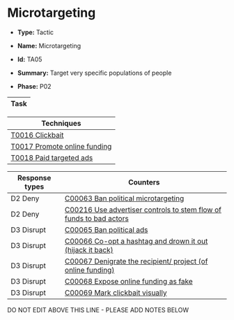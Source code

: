 # Microtargeting

* **Type:** Tactic

* **Name:** Microtargeting

* **Id:** TA05

* **Summary:** Target very specific populations of people

* **Phase:** P02



| Task |
| ---- |



| Techniques |
| ---------- |
| [T0016 Clickbait](../techniques/T0016.md) |
| [T0017 Promote online funding](../techniques/T0017.md) |
| [T0018 Paid targeted ads](../techniques/T0018.md) |



| Response types | Counters |
| -------------- | -------- |
| D2 Deny | [C00063 Ban political microtargeting](../counters/C00063.md) |
| D2 Deny | [C00216 Use advertiser controls to stem flow of funds to bad actors](../counters/C00216.md) |
| D3 Disrupt | [C00065 Ban political ads](../counters/C00065.md) |
| D3 Disrupt | [C00066 Co-opt a hashtag and drown it out (hijack it back)](../counters/C00066.md) |
| D3 Disrupt | [C00067 Denigrate the recipient/ project (of online funding)](../counters/C00067.md) |
| D3 Disrupt | [C00068 Expose online funding as fake](../counters/C00068.md) |
| D3 Disrupt | [C00069 Mark clickbait visually](../counters/C00069.md) |
DO NOT EDIT ABOVE THIS LINE - PLEASE ADD NOTES BELOW